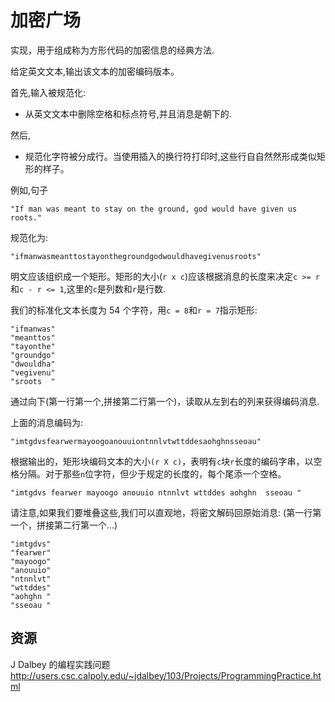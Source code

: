 # 加密广场

实现，用于组成称为方形代码的加密信息的经典方法.

给定英文文本,输出该文本的加密编码版本。

首先,输入被规范化:

- 从英文文本中删除空格和标点符号,并且消息是朝下的.

然后,

- 规范化字符被分成行。当使用插入的换行符打印时,这些行自自然然形成类似矩形的样子。

例如,句子

```text
"If man was meant to stay on the ground, god would have given us roots."
```

规范化为:

```text
"ifmanwasmeanttostayonthegroundgodwouldhavegivenusroots"
```

明文应该组织成一个矩形。矩形的大小(`r x c`)应该根据消息的长度来决定`c >= r`和`c - r <= 1`,这里的`c`是列数和`r`是行数.

我们的标准化文本长度为 54 个字符，用`c = 8`和`r = 7`指示矩形:

```text
"ifmanwas"
"meanttos"
"tayonthe"
"groundgo"
"dwouldha"
"vegivenu"
"sroots  "
```

通过向下(第一行第一个,拼接第二行第一个)，读取从左到右的列来获得编码消息.

上面的消息编码为:

```text
"imtgdvsfearwermayoogoanouuiontnnlvtwttddesaohghnsseoau"
```

根据输出的，矩形块编码文本的大小`(r X c)`，表明有`c`块`r`长度的编码字串，以空格分隔。对于那些`n`位字符，但少于规定的长度的，每个尾添一个空格。

```text
"imtgdvs fearwer mayoogo anouuio ntnnlvt wttddes aohghn  sseoau "
```

请注意,如果我们要堆叠这些,我们可以直观地，将密文解码回原始消息:
(第一行第一个，拼接第二行第一个...)

```text
"imtgdvs"
"fearwer"
"mayoogo"
"anouuio"
"ntnnlvt"
"wttddes"
"aohghn "
"sseoau "
```

[help-page]: https://exercism.io/tracks/rust/learning
[modules]: https://doc.rust-lang.org/book/2018-edition/ch07-00-modules.html
[cargo]: https://doc.rust-lang.org/book/2018-edition/ch14-00-more-about-cargo.html
[rust-tests]: https://doc.rust-lang.org/book/2018-edition/ch11-02-running-tests.html

## 资源

J Dalbey 的编程实践问题<http://users.csc.calpoly.edu/~jdalbey/103/Projects/ProgrammingPractice.html>
